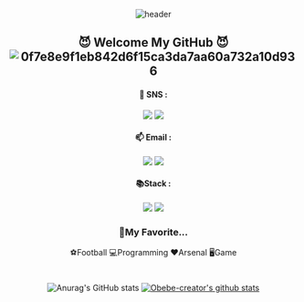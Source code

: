 <div align="center">
  
  ![header](https://capsule-render.vercel.app/api?type=Venom&text=I&nbsp;am&nbsp;Obebe.&stroke=552F5E&&fontSize=55)

## 😈 Welcome My GitHub 😈<br/> ![0f7e8e9f1eb842d6f15ca3da7aa60a732a10d936](https://github.com/Obebe-creator/Obebe-creator/assets/81079482/a48669b5-9ad6-48ed-b5b0-f83c02dd70fd)



#### 💬 SNS : 
<a href="https://velog.io/@obebe_00" target="_blank"><img src="https://img.shields.io/badge/Velog-20C997?style=flat&logo=Velog&logoColor=black"/></a> <a href="https://www.instagram.com/sunghyunn_00/" target="_blank"><img src="https://img.shields.io/badge/Instagram-E4405F?style=flat&logo=Instagram&logoColor=black"/></a>
#### 📫 Email :
<a href="mailto:shkim000905@gmail.com" target="_blank"><img src="https://img.shields.io/badge/Gmail-EA4335?style=flat&logo=Gmail&logoColor=black"/></a> <a href="mailto:shkim000905@naver.com" target="_blank"><img src="https://img.shields.io/badge/Naver-03C75A?style=flat&logo=Naver&logoColor=black"/></a>


#### 📚Stack :
<img src="https://img.shields.io/badge/Flutter-02569B?style=flat&logo=Flutter&logoColor=black"/></a> <img src="https://img.shields.io/badge/Kotlin-7F52FF?style=flat&logo=Kotlin&logoColor=black"/></a>


### 🖤My Favorite...
⚽Football 💻Programming ❤️Arsenal 🖥️Game

#

![Anurag's GitHub stats](https://github-readme-stats.vercel.app/api?username=Obebe-creator&show_icons=true&theme=dark)
[![Obebe-creator's github stats](https://github-readme-stats.vercel.app/api/top-langs/?username=Obebe-creator&show_icons=true&hide_border=true&title_color=004386&icon_color=004386&layout=compact)](https://github.com/Obebe-creator)



  <br/>
  <br/>
</div>
